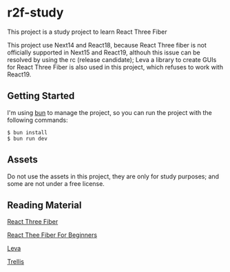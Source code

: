 # r2f-study

This project is a study project to learn React Three Fiber

This project use Next14 and React18, because React Three fiber is not officially supported in Next15 and React19, althouh this issue can be resolved by using the rc (release candidate); Leva a library to create GUIs for React Three Fiber is also used in this project, which refuses to work with React19.

## Getting Started

I'm using [bun](https://bun.sh) to manage the project, so you can run the project with the following commands:

```
$ bun install
$ bun run dev
```

## Assets

Do not use the assets in this project, they are only for study purposes; and some are not under a free license.

## Reading Material

[React Three Fiber](https://r3f.docs.pmnd.rs/)

[React Thee Fiber For Beginners](https://waelyasmina.net/articles/react-three-fiber-for-beginners/)

[Leva](https://github.com/pmndrs/leva)

[Trellis](https://huggingface.co/spaces/JeffreyXiang/TRELLIS)
